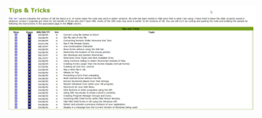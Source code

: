 ![alt text](https://raw.githubusercontent.com/vb6coder/vb6-site-archives/main/vbexplorer/Tips-and-tricks/ss.png?raw=true)
